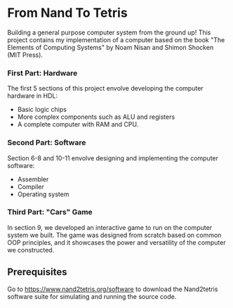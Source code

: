 # From Nand To Tetris
Building a general purpose computer system from the ground up!
This project contains my implementation of a computer based on the book "The Elements of Computing Systems" by Noam Nisan and Shimon Shocken (MIT Press).

### First Part: Hardware
The first 5 sections of this project envolve developing the computer hardware in HDL:
- Basic logic chips
- More complex components such as ALU and registers
- A complete computer with RAM and CPU.

### Second Part: Software
Section 6-8 and 10-11 envolve designing and implementing the computer software:
- Assembler
- Compiler
- Operating system

### Third Part: "Cars" Game
In section 9, we developed an interactive game to run on the computer system we built. The game was designed from scratch based on common OOP principles, and it showcases the power and versatility of the computer we constructed.

## Prerequisites
Go to https://www.nand2tetris.org/software to download the Nand2tetris software suite for simulating and running the source code.
